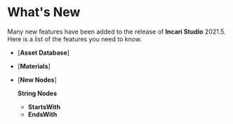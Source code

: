 # What's New

Many new features have been added to the release of **Incari Studio** 2021.5. Here is a list of the features you need to know.

* [**Asset Database**]

* [**Materials**]

* [**New Nodes**] 
  
  **String Nodes**
    * **StartsWith**
    * **EndsWith**
